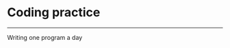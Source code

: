 # Coding practice 
-------------------------------------------------------------------------
Writing one program a day
